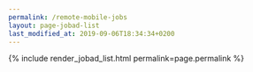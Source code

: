 ```yaml
---
permalink: /remote-mobile-jobs
layout: page-jobad-list
last_modified_at: 2019-09-06T18:34:34+0200
---
```

{% include render_jobad_list.html permalink=page.permalink %}
